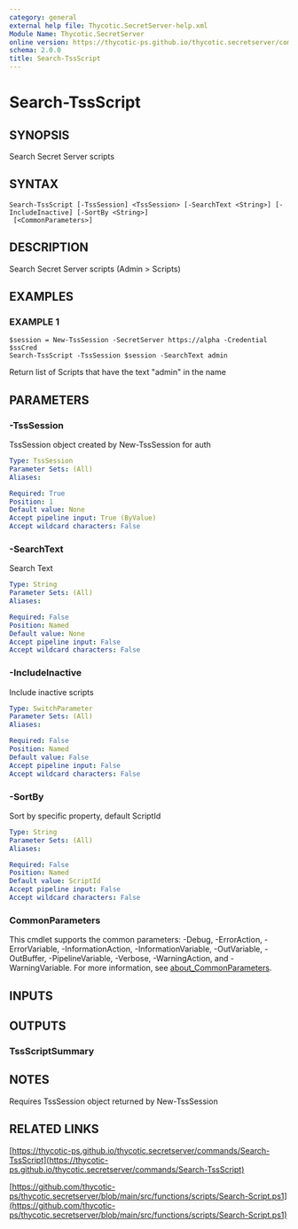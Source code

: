 ```yaml
---
category: general
external help file: Thycotic.SecretServer-help.xml
Module Name: Thycotic.SecretServer
online version: https://thycotic-ps.github.io/thycotic.secretserver/commands/Search-TssScript
schema: 2.0.0
title: Search-TssScript
---
```


# Search-TssScript

## SYNOPSIS
Search Secret Server scripts

## SYNTAX

```
Search-TssScript [-TssSession] <TssSession> [-SearchText <String>] [-IncludeInactive] [-SortBy <String>]
 [<CommonParameters>]
```

## DESCRIPTION
Search Secret Server scripts (Admin \> Scripts)

## EXAMPLES

### EXAMPLE 1
```
$session = New-TssSession -SecretServer https://alpha -Credential $ssCred
Search-TssScript -TssSession $session -SearchText admin
```

Return list of Scripts that have the text "admin" in the name

## PARAMETERS

### -TssSession
TssSession object created by New-TssSession for auth

```yaml
Type: TssSession
Parameter Sets: (All)
Aliases:

Required: True
Position: 1
Default value: None
Accept pipeline input: True (ByValue)
Accept wildcard characters: False
```

### -SearchText
Search Text

```yaml
Type: String
Parameter Sets: (All)
Aliases:

Required: False
Position: Named
Default value: None
Accept pipeline input: False
Accept wildcard characters: False
```

### -IncludeInactive
Include inactive scripts

```yaml
Type: SwitchParameter
Parameter Sets: (All)
Aliases:

Required: False
Position: Named
Default value: False
Accept pipeline input: False
Accept wildcard characters: False
```

### -SortBy
Sort by specific property, default ScriptId

```yaml
Type: String
Parameter Sets: (All)
Aliases:

Required: False
Position: Named
Default value: ScriptId
Accept pipeline input: False
Accept wildcard characters: False
```

### CommonParameters
This cmdlet supports the common parameters: -Debug, -ErrorAction, -ErrorVariable, -InformationAction, -InformationVariable, -OutVariable, -OutBuffer, -PipelineVariable, -Verbose, -WarningAction, and -WarningVariable. For more information, see [about_CommonParameters](http://go.microsoft.com/fwlink/?LinkID=113216).

## INPUTS

## OUTPUTS

### TssScriptSummary
## NOTES
Requires TssSession object returned by New-TssSession

## RELATED LINKS

[https://thycotic-ps.github.io/thycotic.secretserver/commands/Search-TssScript](https://thycotic-ps.github.io/thycotic.secretserver/commands/Search-TssScript)

[https://github.com/thycotic-ps/thycotic.secretserver/blob/main/src/functions/scripts/Search-Script.ps1](https://github.com/thycotic-ps/thycotic.secretserver/blob/main/src/functions/scripts/Search-Script.ps1)

